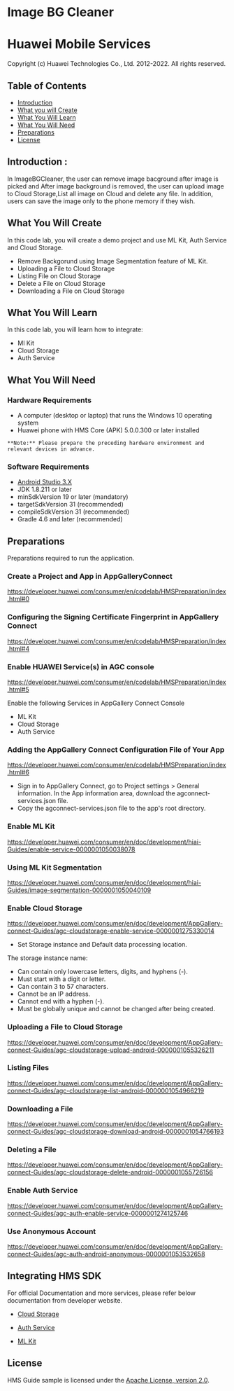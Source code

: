 # Image BG Cleaner

# Huawei Mobile Services
Copyright (c) Huawei Technologies Co., Ltd. 2012-2022. All rights reserved.

## Table of Contents
* [Introduction](#introduction)
* [What you will Create](#what-you-will-create)
* [What You Will Learn](#what-you-will-learn)
* [What You Will Need](#what-you-will-need)
* [Preparations](#preparations)
* [License](#license)

## Introduction :

In ImageBGCleaner, the user can remove image bacground after image is picked and After image background is removed, the user can upload image to Cloud Storage,List all image on Cloud and delete any file. In addition, users can save the image only to the phone memory if they wish.

## What You Will Create

In this code lab, you will create a demo project and use ML Kit, Auth Service and Cloud Storage.

*	Remove Backgorund using Image Segmentation feature of ML Kit.
*	Uploading a File to Cloud Storage
*	Listing File on Cloud Storage
*	Delete a File on Cloud Storage
*	Downloading a File on Cloud Storage

## What You Will Learn

In this code lab, you will learn how to integrate:
*	Ml Kit
*	Cloud Storage
*	Auth Service

## What You Will Need

### Hardware Requirements

*	A computer (desktop or laptop) that runs the Windows 10 operating system
*	Huawei phone with HMS Core (APK) 5.0.0.300 or later installed
```
**Note:** Please prepare the preceding hardware environment and relevant devices in advance.
```
### Software Requirements

*	[Android Studio 3.X](https://developer.android.com/studio)
*	JDK 1.8.211 or later 
*	minSdkVersion 19 or later (mandatory)
*	targetSdkVersion 31 (recommended)
*	compileSdkVersion 31 (recommended)
*	Gradle 4.6 and later (recommended)


## Preparations
Preparations required to run the application.

### Create a Project and App in AppGalleryConnect
https://developer.huawei.com/consumer/en/codelab/HMSPreparation/index.html#0

### Configuring the Signing Certificate Fingerprint in AppGallery Connect
https://developer.huawei.com/consumer/en/codelab/HMSPreparation/index.html#4

### Enable HUAWEI Service(s) in AGC console
https://developer.huawei.com/consumer/en/codelab/HMSPreparation/index.html#5

Enable the following Services in AppGallery Connect Console
*	ML Kit
*	Cloud Storage
*	Auth Service

### Adding the AppGallery Connect Configuration File of Your App
https://developer.huawei.com/consumer/en/codelab/HMSPreparation/index.html#6

* Sign in to AppGallery Connect, go to Project settings > General information. In the App information area, download the agconnect-services.json file.
* Copy the agconnect-services.json file to the app's root directory.

### Enable ML Kit
https://developer.huawei.com/consumer/en/doc/development/hiai-Guides/enable-service-0000001050038078

### Using ML Kit Segmentation
https://developer.huawei.com/consumer/en/doc/development/hiai-Guides/image-segmentation-0000001050040109

### Enable Cloud Storage
https://developer.huawei.com/consumer/en/doc/development/AppGallery-connect-Guides/agc-cloudstorage-enable-service-0000001275330014
* Set Storage instance and Default data processing location.

The storage instance name:

* Can contain only lowercase letters, digits, and hyphens (-).
* Must start with a digit or letter.
* Can contain 3 to 57 characters.
* Cannot be an IP address.
* Cannot end with a hyphen (-).
* Must be globally unique and cannot be changed after being created.


### Uploading a File to Cloud Storage
https://developer.huawei.com/consumer/en/doc/development/AppGallery-connect-Guides/agc-cloudstorage-upload-android-0000001055326211

### Listing Files
https://developer.huawei.com/consumer/en/doc/development/AppGallery-connect-Guides/agc-cloudstorage-list-android-0000001054966219
### Downloading a File
https://developer.huawei.com/consumer/en/doc/development/AppGallery-connect-Guides/agc-cloudstorage-download-android-0000001054766193
### Deleting a File
https://developer.huawei.com/consumer/en/doc/development/AppGallery-connect-Guides/agc-cloudstorage-delete-android-0000001055726156
### Enable Auth Service
https://developer.huawei.com/consumer/en/doc/development/AppGallery-connect-Guides/agc-auth-enable-service-0000001274125746

### Use Anonymous Account
https://developer.huawei.com/consumer/en/doc/development/AppGallery-connect-Guides/agc-auth-android-anonymous-0000001053532658

## Integrating HMS SDK
For official Documentation and more services, please refer below documentation from developer website.

*  [Cloud Storage](https://developer.huawei.com/consumer/en/agconnect/cloud-storage/)

*  [Auth Service](https://developer.huawei.com/consumer/en/agconnect/auth-service/)

*  [ML Kit](https://developer.huawei.com/consumer/en/hms/huawei-mlkit/)

## License
HMS Guide sample is licensed under the [Apache License, version 2.0](http://www.apache.org/licenses/LICENSE-2.0).
